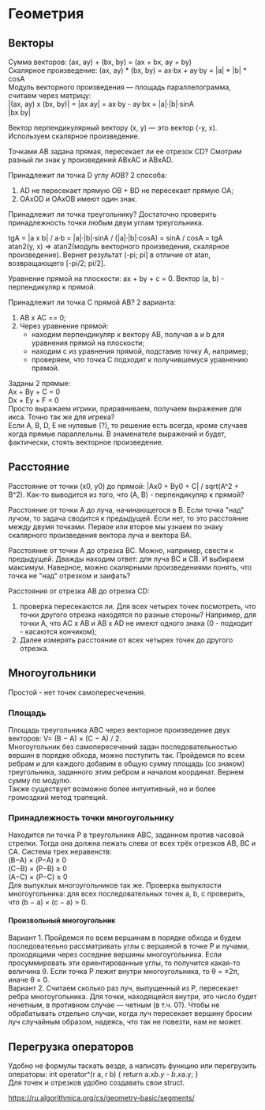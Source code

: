 # Геометрия

## Векторы
Сумма векторов: (ax, ay) + (bx, by) = (ax + bx, ay + by)  
Скалярное произведение: (ax, ay) * (bx, by) = ax·bx + ay·by = |a| * |b| * cosA  
Модуль векторного произведения — площадь параллелограмма, считаем через матрицу:  
|(ax, ay) х (bx, by)| = |ax ay| = ax·by - ay·bx = |a|·|b|·sinA  
                        |bx by|  

Вектор перпендикулярный вектору (x, y) — это вектор (-y, x). Используем скалярное произведение.    

Точками AB задана прямая, пересекает ли ее отрезок CD? 
Смотрим разный ли знак у произведений ABxAC и ABxAD.  

Принадлежит ли точка D углу AOB? 2 способа:
1) AD не пересекает прямую OB + BD не пересекает прямую OA;
2) OAxOD и OAxOB имеют один знак.

Принадлежит ли точка треугольнику? 
Достаточно проверить принадлежность точки любым двум углам треугольника.  

tgA = |a x b| / a·b = |a|·|b|·sinA / (|a|·|b|·cosA) = sinA / cosA = tgA  
atan2(y, x) => atan2(модуль векторного произведения, скалярное произведение). 
Вернет результат (-pi; pi] в отличие от atan, возвращающего [-pi/2; pi/2].  

Уравнение прямой на плоскости: ax + by + c = 0. Вектор (a, b) - перпендикуляр к прямой.  

Принадлежит ли точка C прямой AB? 2 варианта:
1) AB x AC == 0;
2) Через уравнение прямой:
    - находим перпендикуляр к вектору AB, получая a и b для уравнения прямой на плоскости;
    - находим c из уравнения прямой, подставив точку A, например;
    - проверяем, что точка C подходит к получившемуся уравнению прямой.

Заданы 2 прямые:  
Ax + By + C = 0  
Dx + Ey + F = 0  
Просто выражаем игрики, приравниваем, получаем выражение для икса. 
Точно так же для игрека?  
Если A, B, D, E не нулевые (?), то решение есть всегда, кроме случаев когда прямые параллельны. 
В знаменателе выражений и будет, фактически, стоять векторное произведение.  


## Расстояние

Расстояние от точки (x0, y0) до прямой: |Ax0 + By0 + C| / sqrt(A^2 + B^2). 
Как-то выводится из того, что (A, B) - перпендикуляр к прямой?  

Расстояние от точки A до луча, начинающегося в B. Если точка "над" лучом, то задача сводится к предыдущей. 
Если нет, то это расстояние между двумя точками. 
Первое или второе мы узнаем по знаку скалярного произведения вектора луча и вектора BA.    

Расстояние от точки A до отрезка BC. 
Можно, например, свести к предыдущей. Дважды находим ответ: для луча BC и CB. И выбираем максимум. 
Наверное, можно скалярными произведениями понять, что точка не "над" отрезком и заифать?   

Расстояния от отрезка AB до отрезка CD: 
1) проверка пересекаются ли. Для всех четырех точек посмотреть, что точки другого отрезка находятся по разные стороны? 
Например, для точки A, что AC x AB и AB x AD не имеют одного знака (0 - подходит - касаются кончиком);  
2) Далее измерять расстояние от всех четырех точек до другого отрезка.


## Многоугольники
Простой - нет точек самопересчечения.

### Площадь
Площадь треугольника ABC через векторное произведение двух векторов: V= (B − A) × (C − A) / 2.  
Многоугольник без самопересечений задан последовательностью вершин в порядке обхода, можно поступить так. 
Пройдемся по всем ребрам и для каждого добавим в общую сумму площадь (со знаком) треугольника, 
заданного этим ребром и началом координат. Вернем сумму по модулю.  
Также существует возможно более интуитивный, но и более громоздкий метод трапеций.  

### Принадлежность точки многоугольнику
Находится ли точка P в треугольнике ABC, заданном против часовой стрелки. 
Тогда она должна лежать слева от всех трёх отрезков AB, BC и CA. 
Система трех неравенств:  
(B−A) × (P−A) ≥ 0  
(C−B) × (P−B) ≥ 0  
(A−C) × (P−C) ≥ 0  
Для выпуклых многоугольников так же. 
Проверка выпуклости многоугольника: для всех последовательных точек a, b, c проверить, что (b − a) × (c − a) > 0.

#### Произвольный многоугольник
Вариант 1. Пройдемся по всем вершинам в порядке обхода и будем последовательно рассматривать углы 
с вершиной в точке P и лучами, проходящими через соседние вершины многоугольника. 
Если просуммировать эти ориентированные углы, то получится какая-то величина θ. 
Если точка P лежит внутри многоугольника, то θ = ±2π, иначе θ = 0.  
Вариант 2. Считаем сколько раз луч, выпущенный из P, пересекает ребра многоугольника. 
Для точки, находящейся внутри, это число будет нечетным, в противном случае — четным (в т.ч. 0?). 
Чтобы не обрабатывать отдельно случаи, когда луч пересекает вершину бросим луч случайным образом, 
надеясь, что так не повезти, нам не может.

## Перегрузка операторов
Удобно не формулы таскать везде, а написать функцию или перегрузить операторы: 
int operator^(r a, r b) { return a.x*b.y - b.x*a.y; }  
Для точек и отрезков удобно создавать свои struct.  

https://ru.algorithmica.org/cs/geometry-basic/segments/
